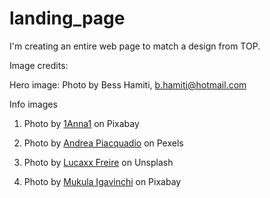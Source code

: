 # landing_page
I'm creating an entire web page to match a design from TOP.

Image credits:

Hero image: Photo by Bess Hamiti, b.hamiti@hotmail.com

Info images

1. Photo by <a href="https://pixabay.com/users/1anna1-2605154/?utm_source=link-attribution&amp;utm_medium=referral&amp;utm_campaign=image&amp;utm_content=1404827">1Anna1</a> on Pixabay

2. Photo by <a href="https://www.pexels.com/photo/woman-in-white-blazer-holding-tablet-computer-789822/">Andrea Piacquadio</a> on Pexels

3. Photo by <a href="https://unsplash.com/ja/@lucaxxfreire?utm_source=unsplash&utm_medium=referral&utm_content=creditCopyText">Lucaxx Freire</a> on Unsplash 

4. Photo by <a href="https://pixabay.com/users/_mukula-33194346/?utm_source=link-attribution&amp;utm_medium=referral&amp;utm_campaign=image&amp;utm_content=7775827">Mukula Igavinchi</a> on Pixabay